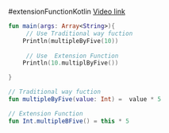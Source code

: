 #extensionFunctionKotlin  [Video link](https://youtube.com/watch?v=raFkuzCaCO0)

```kotlin
fun main(args: Array<String>){
     // Use Traditional way fuction 
	Println(multipleByFive(10))
	
     // Use  Extension Function
	Println(10.multiplByFive())

}

// Traditional way fuction
fun multipleByFive(value: Int) =  value * 5

// Extension Function 
fun Int.multipleBFive() = this * 5
```